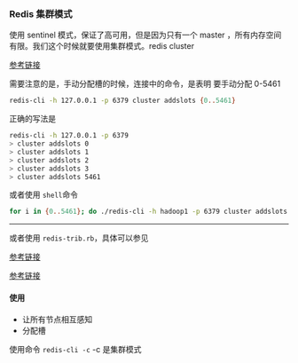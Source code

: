 ### Redis 集群模式

使用 sentinel 模式，保证了高可用，但是因为只有一个 master ，所有内存空间有限。我们这个时候就要使用集群模式。redis cluster

[参考链接](https://blog.csdn.net/men_wen/article/details/72853078)

需要注意的是，手动分配槽的时候，连接中的命令，是表明 要手动分配 0-5461

```sh
redis-cli -h 127.0.0.1 -p 6379 cluster addslots {0..5461} 
```

正确的写法是

```sh
redis-cli -h 127.0.0.1 -p 6379
> cluster addslots 0
> cluster addslots 1
> cluster addslots 2
> cluster addslots 3
> cluster addslots 5461
```

或者使用 `shell`命令

```sh
for i in {0..5461}; do ./redis-cli -h hadoop1 -p 6379 cluster addslots $i; done
```

---

或者使用 `redis-trib.rb`，具体可以参见

[参考链接](https://blog.csdn.net/huwh_/article/details/79242625)

[参考链接](https://blog.csdn.net/cdssdnn/article/details/46645593)

#### 使用

- 让所有节点相互感知
- 分配槽

使用命令 `redis-cli -c`   -c 是集群模式